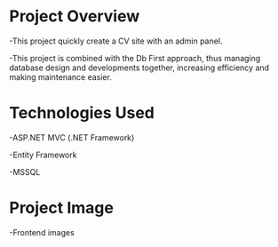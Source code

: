 # Project Overview
 -This project quickly create a CV site with an admin panel.

-This project is combined with the Db First approach, thus managing database design and developments together, increasing efficiency and making maintenance easier.

# Technologies Used
-ASP.NET MVC (.NET Framework)

-Entity Framework

-MSSQL

# Project Image
-Frontend images
